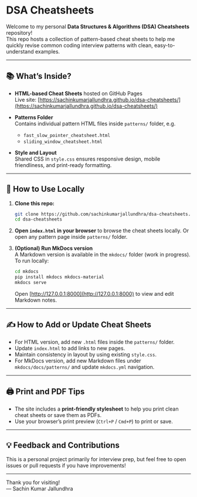 # DSA Cheatsheets

Welcome to my personal **Data Structures & Algorithms (DSA) Cheatsheets** repository!  
This repo hosts a collection of pattern-based cheat sheets to help me quickly revise common coding interview patterns with clean, easy-to-understand examples.

---

## 📚 What’s Inside?

- **HTML-based Cheat Sheets** hosted on GitHub Pages  
  Live site: [https://sachinkumarjallundhra.github.io/dsa-cheatsheets/](https://sachinkumarjallundhra.github.io/dsa-cheatsheets/)  

- **Patterns Folder**  
  Contains individual pattern HTML files inside `patterns/` folder, e.g.  
  - `fast_slow_pointer_cheatsheet.html`  
  - `sliding_window_cheatsheet.html`  

- **Style and Layout**  
  Shared CSS in `style.css` ensures responsive design, mobile friendliness, and print-ready formatting.

---

## 🚀 How to Use Locally

1. **Clone this repo:**

   ```bash
   git clone https://github.com/sachinkumarjallundhra/dsa-cheatsheets.git
   cd dsa-cheatsheets
   ```

2. **Open `index.html` in your browser** to browse the cheat sheets locally. Or open any pattern page inside `patterns/` folder.

3. **(Optional) Run MkDocs version**  
   A Markdown version is available in the `mkdocs/` folder (work in progress).  
   To run locally:  
   ```bash
   cd mkdocs
   pip install mkdocs mkdocs-material
   mkdocs serve
   ```
   Open [http://127.0.0.1:8000](http://127.0.0.1:8000) to view and edit Markdown notes.

---

## ✍️ How to Add or Update Cheat Sheets

- For HTML version, add new `.html` files inside the `patterns/` folder.  
- Update `index.html` to add links to new pages.  
- Maintain consistency in layout by using existing `style.css`.  
- For MkDocs version, add new Markdown files under `mkdocs/docs/patterns/` and update `mkdocs.yml` navigation.

---

## 🖨️ Print and PDF Tips

- The site includes a **print-friendly stylesheet** to help you print clean cheat sheets or save them as PDFs.  
- Use your browser’s print preview (`Ctrl+P` / `Cmd+P`) to print or save.

---

## 💡 Feedback and Contributions

This is a personal project primarily for interview prep, but feel free to open issues or pull requests if you have improvements!

---

Thank you for visiting!  
— Sachin Kumar Jallundhra
